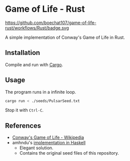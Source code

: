 # Game of Life - Rust

https://github.com/boechat107/game-of-life-rust/workflows/Rust/badge.svg

A simple implementation of Conway's Game of Life in Rust.

## Installation

Compile and run with [Cargo](https://doc.rust-lang.org/cargo/).

## Usage

The program runs in a infinite loop.

``` bash
cargo run < ./seeds/PulsarSeed.txt
```

Stop it with `Ctrl-C`.

## References

* [Conway's Game of Life - Wikipedia](https://en.wikipedia.org/wiki/Conway's_Game_of_Life)
* amhndu's [implementation in Haskell](https://github.com/amhndu/life.hs)
   * Elegant solution.
   * Contains the original seed files of this repository.
